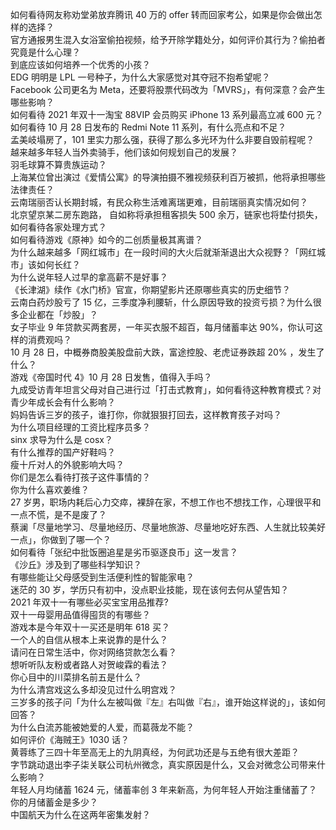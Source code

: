 如何看待网友称劝堂弟放弃腾讯 40 万的 offer 转而回家考公，如果是你会做出怎样的选择？  
官方通报男生混入女浴室偷拍视频，给予开除学籍处分，如何评价其行为？偷拍者究竟是什么心理？  
到底应该如何培养一个优秀的小孩？  
EDG 明明是 LPL 一号种子，为什么大家感觉对其夺冠不抱希望呢？  
Facebook 公司更名为 Meta，还要将股票代码改为「MVRS」，有何深意？会产生哪些影响？  
如何看待 2021 年双十一淘宝 88VIP 会员购买 iPhone 13 系列最高立减 600 元？  
如何看待 10 月 28 日发布的 Redmi Note 11 系列，有什么亮点和不足？  
孟美岐塌房了，101 里实力那么强，获得了那么多光环为什么非要自毁前程呢？  
越来越多年轻人当外卖骑手，他们该如何规划自己的发展？  
羽毛球算不算贵族运动？  
上海某位曾出演过《爱情公寓》的导演拍摄不雅视频获利百万被抓，他将承担哪些法律责任？  
云南瑞丽否认长期封城，有民众称生活难离瑞更难，目前瑞丽真实情况如何？  
北京望京某二房东跑路， 自如称将承担租客损失 500 余万，链家也将垫付损失，如何看待各家处理方式？  
如何看待游戏《原神》如今的二创质量极其离谱？  
为什么越来越多「网红城市」在一段时间的大火后就渐渐退出大众视野？「网红城市」该如何长红？  
为什么说年轻人过早的拿高薪不是好事？  
《长津湖》续作《水门桥》官宣，你期望影片还原哪些真实的历史细节？  
云南白药炒股亏了 15 亿，三季度净利腰斩，什么原因导致的投资亏损？为什么很多企业都在「炒股」？  
女子毕业 9 年贷款买两套房，一年买衣服不超百，每月储蓄率达 90%，你认可这样的消费观吗？  
10 月 28 日，中概券商股美股盘前大跌，富途控股、老虎证券跌超 20% ，发生了什么？  
游戏《帝国时代 4》10 月 28 日发售，值得入手吗？  
九成受访青年坦言父母对自己进行过「打击式教育」，如何看待这种教育模式？对青少年成长会有什么影响？  
妈妈告诉三岁的孩子，谁打你，你就狠狠打回去，这样教育孩子对吗？  
为什么项目经理的工资比程序员多？  
sinx 求导为什么是 cosx？  
有什么推荐的国产好鞋吗？  
瘦十斤对人的外貌影响大吗？  
你们是怎么看待打孩子这件事情的？  
你为什么喜欢姜维？  
27 岁男，职场内耗后心力交瘁，裸辞在家，不想工作也不想找工作，心理很平和一点不慌，是不是废了？  
蔡澜「尽量地学习、尽量地经历、尽量地旅游、尽量地吃好东西、人生就比较美好一点」，你做到了哪一个？  
如何看待「张纪中批饭圈追星是劣币驱逐良币」这一发言？  
《沙丘》涉及到了哪些科学知识？  
有哪些能让父母感受到生活便利性的智能家电？  
迷茫的 30 岁，学历只有初中，没点职业技能，现在该何去何从望告知？  
2021 年双十一有哪些必买宝宝用品推荐?  
双十一母婴用品值得囤货的有哪些？  
游戏本是今年双十一买还是明年 618 买？  
一个人的自信从根本上来说靠的是什么？  
请问在日常生活中，你对网络贷款怎么看？  
想听听队友粉或者路人对贺峻霖的看法？  
你心目中的川菜排名前五是什么？  
为什么清宫戏这么多却没见过什么明宫戏？  
三岁多的孩子问「为什么左被叫做『左』右叫做『右』，谁开始这样说的」，该如何回答？  
为什么白流苏能被她爱的人爱，而葛薇龙不能？  
如何评价《海贼王》1030 话？  
黄蓉练了三四十年至高无上的九阴真经，为何武功还是与五绝有很大差距？  
字节跳动退出李子柒关联公司杭州微念，真实原因是什么，又会对微念公司带来什么影响？  
年轻人月均储蓄 1624 元，储蓄率创 3 年来新高，为何年轻人开始注重储蓄了？你的月储蓄金是多少？  
中国航天为什么在这两年密集发射？  
